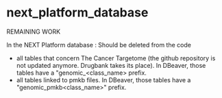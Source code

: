 # next_platform_database

REMAINING WORK

In the NEXT Platform database :
Should be deleted from the code
- all tables that concern The Cancer Targetome (the github repository is not updated anymore. Drugbank takes its place). In DBeaver, those tables have a "genomic_<class_name> prefix.
- all tables linked to pmkb files. In DBeaver, those tables have a "genomic_pmkb<class_name>" prefix.

